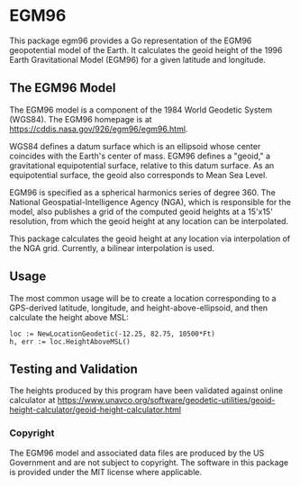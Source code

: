 # EGM96

This package egm96 provides a Go representation of the EGM96 geopotential model of the Earth.
It calculates the geoid height of the 1996 Earth Gravitational Model (EGM96) for a given latitude and longitude.

## The EGM96 Model
The EGM96 model is a component of the 1984 World Geodetic System (WGS84).
The EGM96 homepage is at https://cddis.nasa.gov/926/egm96/egm96.html.

WGS84 defines a datum surface which is an ellipsoid whose center coincides with the Earth's center of mass.
EGM96 defines a "geoid," a gravitational equipotential surface, relative to this datum surface.
As an equipotential surface, the geoid also corresponds to Mean Sea Level.

EGM96 is specified as a spherical harmonics series of degree 360.
The National Geospatial-Intelligence Agency (NGA), which is responsible for the model,
also publishes a grid of the computed geoid heights at a 15'x15' resolution, from which
the geoid height at any location can be interpolated.

This package calculates the geoid height at any location via interpolation of the NGA grid.
Currently, a bilinear interpolation is used.

## Usage
The most common usage will be to create a location corresponding to
a GPS-derived latitude, longitude, and height-above-ellipsoid, and then
calculate the height above MSL:

	loc := NewLocationGeodetic(-12.25, 82.75, 10500*Ft)
	h, err := loc.HeightAboveMSL()

## Testing and Validation
The heights produced by this program have been validated against online calculator at
https://www.unavco.org/software/geodetic-utilities/geoid-height-calculator/geoid-height-calculator.html

### Copyright
The EGM96 model and associated data files are produced by the US Government and are not subject to copyright.
The software in this package is provided under the MIT license where applicable.